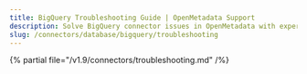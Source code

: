 ```yaml
---
title: BigQuery Troubleshooting Guide | OpenMetadata Support
description: Solve BigQuery connector issues in OpenMetadata with expert troubleshooting guides. Fix connection errors, authentication problems, and data ingestion failures fast.
slug: /connectors/database/bigquery/troubleshooting
---
```


{% partial file="/v1.9/connectors/troubleshooting.md" /%}

